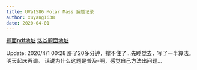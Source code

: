 ```yaml
---
title: UVa1586 Molar Mass 解题记录
author: xuyang1638
date: 2020-04-01
---
```

[题面pdf地址](https://onlinejudge.org/external/15/1586.pdf)
[洛谷题面地址](https://www.luogu.com.cn/problem/UVA1586)

Update: 2020/4/1 00:28
肝了20多分钟，撑不住了...先睡觉去，写了一半算法。明天起床再调。
话说为什么这题是普及-啊，感觉自己方法出问题...